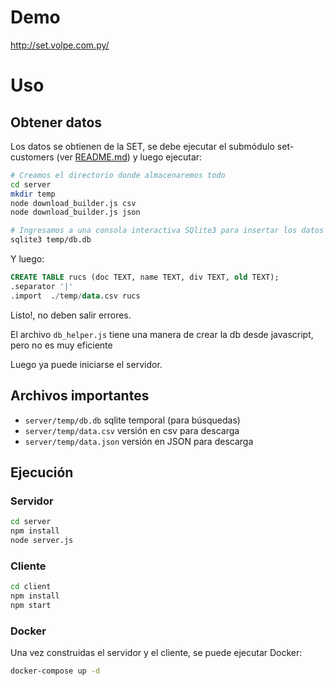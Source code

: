 # Demo

http://set.volpe.com.py/

# Uso

## Obtener datos

Los datos se obtienen de la SET, se debe ejecutar el submódulo set-customers
(ver [README.md](https://github.com/aVolpe/set-customers/blob/master/README.md))
y luego ejecutar:

```bash
# Creamos el directorio donde almacenaremos todo
cd server
mkdir temp 
node download_builder.js csv
node download_builder.js json

# Ingresamos a una consola interactiva SQlite3 para insertar los datos
sqlite3 temp/db.db
```

Y luego:

```SQL
CREATE TABLE rucs (doc TEXT, name TEXT, div TEXT, old TEXT);
.separator '|'
.import  ./temp/data.csv rucs
```

Listo!, no deben salir errores.

El archivo `db_helper.js` tiene una manera de crear la db desde
javascript, pero no es muy eficiente

Luego ya puede iniciarse el servidor.

## Archivos importantes

* `server/temp/db.db` sqlite temporal (para búsquedas)
* `server/temp/data.csv` versión en csv para descarga
* `server/temp/data.json` versión en JSON para descarga

## Ejecución

### Servidor

```bash
cd server
npm install
node server.js
```

### Cliente

```bash
cd client
npm install
npm start
```

### Docker

Una vez construidas el servidor y el cliente, se puede ejecutar Docker:

```bash
docker-compose up -d
```
